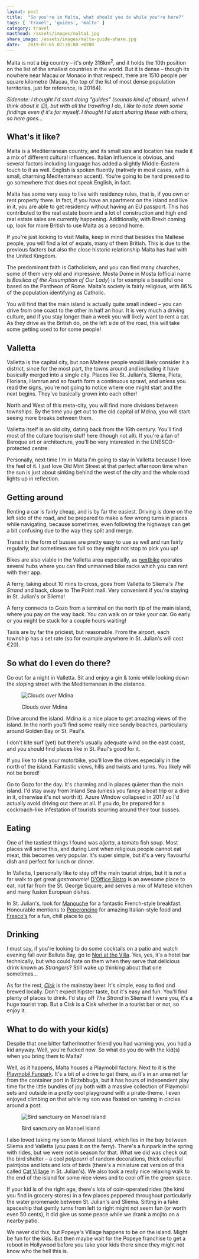 ```yaml
---
layout: post
title:  "So you're in Malta, what should you do while you're here?"
tags: [ 'travel', 'guides', 'malta' ]
category: travel
masthead: /assets/images/malta1.jpg
share_image: /assets/images/malta-guide-share.jpg
date:   2019-01-05 07:30:00 +0200
---
```

Malta is not a big country – it's only 316km<sup>2</sup>, and it holds the 10th position on the list of the smallest countries in the world. But it is dense – though its nowhere near Macau or Monaco in that respect, there are 1510 people per square kilometre (Macau, the top of the list of most dense population territories, just for reference, is 20164).

_Sidenote: I thought I'd start doing "guides" (sounds kind of absurd, when I think about it 😉), but with all the travelling I do, I like to note down some findings even if it's for myself. I thought I'd start sharing these with others, so here goes..._

## What's it like?

Malta is a Mediterranean country, and its small size and location has made it a mix of different cultural influences. Italian influence is obvious, and several factors including language has added a slightly Middle-Eastern touch to it as well. English is spoken fluently (natively in most cases, with a small, charming Mediterranean accent). You're going to be hard pressed to go somewhere that does not speak English, in fact.

Malta has some very easy to live with residency rules, that is, if you own or rent property there. In fact, if you have an apartment on the island and live in it, you are able to get residency without having an EU passport. This has contributed to the real estate boom and a lot of construction and high end real estate sales are currently happening. Additionally, with Brexit coming up, look for more British to use Malta as a second home.

If you're just looking to visit Malta, keep in mind that besides the Maltese people, you will find a lot of expats, many of them British. This is due to the previous factors but also the close historic relationship Malta has had with the United Kingdom.

The predominant faith is Catholicism, and you can find many churches, some of them very old and impressive. Mosta Dome in Mosta (official name is _Basilica of the Assumption of Our Lady_) is for example a beautiful one based on the Pantheon of Rome. Malta's society is fairly religious, with 86% of the population identifying as Catholic.

You will find that the main island is actually quite small indeed – you can drive from one coast to the other in half an hour. It is very much a driving culture, and if you stay longer than a week you will likely want to rent a car. As they drive as the British do, on the left side of the road, this will take some getting used to for some people!

## Valletta

Valletta is the capital city, but non Maltese people would likely consider it a district, since for the most part, the towns around and including it have basically merged into a single city. Places like St. Julian's, Sliema, Pieta, Floriana, Hamrun and so fourth form a continuous sprawl, and unless you read the signs, you're not going to notice where one might start and the next begins. They've basically grown into each other!

North and West of this meta-city, you will find more divisions between townships. By the time you get out to the old capital of Mdina, you will start seeing more breaks between them.

Valletta itself is an old city, dating back from the 16th century. You'll find most of the culture tourism stuff here (though not all). If you're a fan of Baroque art or architecture, you'll be very interested in the UNESCO-protected centre.

Personally, next time I'm in Malta I'm going to stay in Valletta because I love the feel of it. I just love Old Mint Street at that perfect afternoon time when the sun is just about sinking behind the west of the city and the whole road lights up in reflection.

## Getting around

Renting a car is fairly cheap, and is by far the easiest. Driving is done on the left side of the road, and be prepared to make a few wrong turns in places while navigating, because sometimes, even following the highways can get a bit confusing due to the way they split and merge.

Transit in the form of busses are pretty easy to use as well and run fairly regularly, but sometimes are full so they might not stop to pick you up!

Bikes are also viable in the Valletta area especially, as [nextbike](https://www.nextbike.com.mt/en/malta/) operates several hubs where you can find unmanned bike racks which you can rent with their app.

A ferry, taking about 10 mins to cross, goes from Valletta to Sliema's _The Strand_ and back, close to The Point mall. Very convenient if you're staying in St. Julian's or Sliema!

A ferry connects to Gozo from a terminal on the north tip of the main island, where you pay on the way back. You can walk on or take your car. Go early or you might be stuck for a couple hours waiting!

Taxis are by far the priciest, but reasonable. From the airport, each township has a set rate (so for example anywhere in St. Julian's will cost €20).

## So what do I even do there?

Go out for a night in Valletta. Sit and enjoy a gin & tonic while looking down the sloping street with the Mediterranean in the distance.

<figure class="centered">
  <img src="/assets/images/malta3.jpg" alt="Clouds over Mdina">
  <p>Clouds over Mdina</p>
</figure>

Drive around the island. Mdina is a nice place to get amazing views of the island. In the north you'll find some really nice sandy beaches, particularly around Golden Bay or St. Paul's.

I don't kite surf (yet) but there's usually adequate wind on the east coast, and you should find places like in St. Paul's good for it.

If you like to ride your motorbike, you'll love the drives especially in the north of the island. Fantastic views, hills and twists and turns. You likely will not be bored!

Go to Gozo for the day. It's charming and in places quieter than the main island. I'd stay away from Inland Sea (unless you fancy a boat trip or a dive in it, otherwise it's not worth it). Azure Window collapsed in 2017 so I'd actually avoid driving out there at all. If you do, be prepared for a cockroach-like infestation of tourists scurring around their tour busses.

## Eating

One of the tastiest things I found was _aljotta_, a tomato fish soup. Most places will serve this, and during Lent when religious people cannot eat meat, this becomes very popular. It's super simple, but it's a very flavourful dish and perfect for lunch or dinner.

In Valletta, I personally like to stay off the main tourist strips, but it is not a far walk to get great _gastronomie_! [D'Office Bistro](http://d-officevalletta.com/) is an awesome place to eat, not far from the St. George Square, and serves a mix of Maltese kitchen and many fusion European dishes.

In St. Julian's, look for [Manouche](https://manouche.com.mt/) for a fantastic French-style breakfast. Honourable mentions to [Peperoncino](http://www.peperoncino.com.mt/) for amazing Italian-style food and [Fresco's](http://www.frescosmalta.com/) for a fun, chill place to go.

## Drinking

I must say, if you're looking to do some cocktails on a patio and watch evening fall over Balluta Bay, go to [Nori at the Villa](https://thevilla.com.mt/nori/). Yes, yes, it's a hotel bar technically, but who could hate on them when they serve that delicious drink known as _Strangers_? Still wake up thinking about that one sometimes...

As for the rest, [_Cisk_](https://cisk.com) is the mainstay beer. It's simple, easy to find and brewed locally. Don't expect hipster taste, but it's easy and fun. You'll find plenty of places to drink. I'd stay off _The Strand_ in Sliema if I were you, it's a huge tourist trap. But a Cisk is a Cisk whether in a tourist bar or not, so enjoy it.

## What to do with your kid(s)

Despite that one bitter father/mother friend you had warning you, you had a kid anyway. Well, you're fucked now. So what do you do with the kid(s) when you bring them to Malta?

Well, as it happens, Malta houses a Playmobil factory. Next to it is the [Playmobil Funpark](http://www.playmobilmalta.com/funpark/). It's a bit of a drive to get there, as it's in an area not far from the container port in Birżebbuġa, but it has hours of independent play time for the little bundles of joy both with a massive collection of Playmobil sets and outside in a pretty cool playground with a pirate-theme. I even enjoyed climbing on that while my son was fixated on running in circles around a post.

<figure class="centered">
  <img src="/assets/images/malta2.jpg" alt="Bird sanctuary on Manoel island">
  <p>Bird sanctuary on Manoel island</p>
</figure>

I also loved taking my son to Manoel Island, which lies in the bay between Sliema and Valletta (you pass it on the ferry). There's a funpark in the spring with rides, but we were not in season for that. What we did was check out the bird shelter – a cool _potpourri_ of random decorations, thick colourful paintjobs and lots and lots of birds (there's a miniature cat version of this called [Cat Village](https://www.facebook.com/Cat-Village-Malta-182744521786157/) in St. Julian's). We also took a really nice relaxing walk to the end of the island for some nice views and to cool off in the green space.

If your kid is of the right age, there's lots of coin-operated rides (the kind you find in grocery stores) in a few places peppered throughout particularly the water promenade between St. Julian's and Sliema. Sitting in a fake spaceship that gently turns from left to right might not seem fun (or worth even 50 cents), it did give us some peace while we drank a mojito on a nearby patio.

We never did this, but Popeye's Village happens to be on the island. Might be fun for the kids. But then maybe wait for the Popeye franchise to get a reboot in Hollywood before you take your kids there since they might not know who the hell this is.
